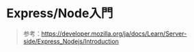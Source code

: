 # Express/Node入門

> 参考：https://developer.mozilla.org/ja/docs/Learn/Server-side/Express_Nodejs/Introduction